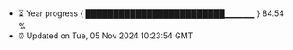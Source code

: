 - ⏳ Year progress { █████████████████████████▁▁▁▁▁ } 84.54 %
- ⏰ Updated on Tue, 05 Nov 2024 10:23:54 GMT

